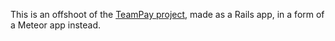 This is an offshoot of the [TeamPay project](http://github.com/malleor/TeamPay), made as a Rails app, in a form of a Meteor app instead.
